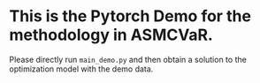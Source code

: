 # This is the Pytorch Demo for the methodology in ASMCVaR.
Please directly run `main_demo.py` and then obtain a solution to the optimization model with the demo data.
